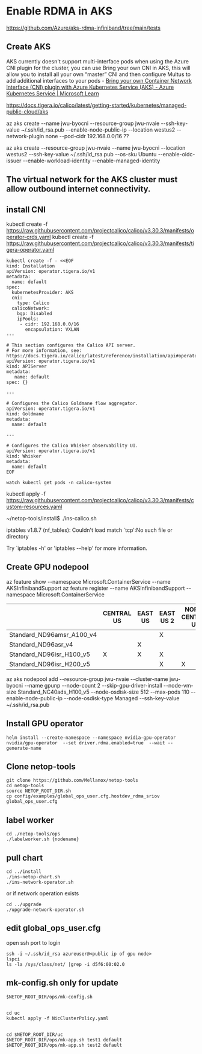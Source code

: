 # Enable RDMA in AKS
https://github.com/Azure/aks-rdma-infiniband/tree/main/tests

## Create AKS 

AKS currently doesn't support multi-interface pods when using the Azure CNI plugin for the cluster, you can use Bring your own CNI in AKS, this will allow you to install all your own “master” CNI and then configure Multus to add additional interfaces to your pods - [Bring your own Container Network Interface (CNI) plugin with Azure Kubernetes Service (AKS) - Azure Kubernetes Service | Microsoft Learn](https://learn.microsoft.com/en-us/azure/aks/use-byo-cni?tabs=azure-cli)

https://docs.tigera.io/calico/latest/getting-started/kubernetes/managed-public-cloud/aks

az aks create --name jwu-byocni --resource-group jwu-nvaie --ssh-key-value ~/.ssh/id_rsa.pub --enable-node-public-ip --location westus2 --network-plugin none
--pod-cidr 192.168.0.0/16 ??

az aks create --resource-group jwu-nvaie --name jwu-byocni --location westus2 --ssh-key-value ~/.ssh/id_rsa.pub --os-sku Ubuntu --enable-oidc-issuer --enable-workload-identity --enable-managed-identity 
        

## The virtual network for the AKS cluster must allow outbound internet connectivity.

## install CNI

kubectl create -f https://raw.githubusercontent.com/projectcalico/calico/v3.30.3/manifests/operator-crds.yaml
kubectl create -f https://raw.githubusercontent.com/projectcalico/calico/v3.30.3/manifests/tigera-operator.yaml


```
kubectl create -f - <<EOF
kind: Installation
apiVersion: operator.tigera.io/v1
metadata:
  name: default
spec:
  kubernetesProvider: AKS
  cni:
    type: Calico
  calicoNetwork:
    bgp: Disabled
    ipPools:
     - cidr: 192.168.0.0/16
       encapsulation: VXLAN
---

# This section configures the Calico API server.
# For more information, see: https://docs.tigera.io/calico/latest/reference/installation/api#operator.tigera.io/v1.APIServer
apiVersion: operator.tigera.io/v1
kind: APIServer
metadata:
   name: default
spec: {}

---

# Configures the Calico Goldmane flow aggregator.
apiVersion: operator.tigera.io/v1
kind: Goldmane
metadata:
  name: default

---

# Configures the Calico Whisker observability UI.
apiVersion: operator.tigera.io/v1
kind: Whisker
metadata:
  name: default
EOF

watch kubectl get pods -n calico-system
```
kubectl apply -f https://raw.githubusercontent.com/projectcalico/calico/v3.30.3/manifests/custom-resources.yaml




~/netop-tools/install$ ./ins-calico.sh

iptables v1.8.7 (nf_tables): Couldn't load match `tcp':No such file or directory

Try `iptables -h' or 'iptables --help' for more information.

## Create GPU nodepool

az feature show --namespace Microsoft.ContainerService --name AKSInfinibandSupport
az feature register --name AKSInfinibandSupport --namespace Microsoft.ContainerService

|                           | CENTRAL US | EAST US | EAST US 2 | NORTH CENTRAL US | SOUTH CENTRAL US | WEST US | WEST US 2 | WEST US 3 |
|---------------------------|------------|---------|-----------|------------------|------------------|---------|-----------|-----------|
| Standard_ND96amsr_A100_v4 |            |         |     X     |                  |        X         |         |           |           |
| Standard_ND96asr_v4       |            |   X     |           |                  |        X         |         |     X     |           |
| Standard_ND96isr_H100_v5  |       X    |   X     |     X     |                  |                  |     X   |           |           |
| Standard_ND96isr_H200_v5  |            |         |     X     |         X        |                  |         |           |       X   |

az aks nodepool add --resource-group jwu-nvaie --cluster-name jwu-byocni --name gpunp --node-count 2 --skip-gpu-driver-install --node-vm-size Standard_NC40ads_H100_v5 --node-osdisk-size 512 --max-pods 110 --enable-node-public-ip --node-osdisk-type Managed --ssh-key-value ~/.ssh/id_rsa.pub

## Install GPU operator

```
helm install --create-namespace --namespace nvidia-gpu-operator nvidia/gpu-operator  --set driver.rdma.enabled=true  --wait --generate-name
```

## Clone netop-tools

```
git clone https://github.com/Mellanox/netop-tools
cd netop-tools
source NETOP_ROOT_DIR.sh
cp config/examples/global_ops_user.cfg.hostdev_rdma_sriov global_ops_user.cfg
```
## label worker

```
cd ./netop-tools/ops
./labelworker.sh {nodename}
```
## pull chart
```
cd ../install
./ins-netop-chart.sh
./ins-network-operator.sh
```
or if network operation exists
```
cd ../upgrade
./upgrade-network-operator.sh
```

## edit global_ops_user.cfg
open ssh port to login
```
ssh -i ~/.ssh/id_rsa azureuser@<public ip of gpu node>
lspci
ls -la /sys/class/net/ |grep -i d5f6:00:02.0
```

## mk-config.sh only for update

```
$NETOP_ROOT_DIR/ops/mk-config.sh
```
##
```
cd uc
kubectl apply -f NicClusterPolicy.yaml
```

##

```
cd $NETOP_ROOT_DIR/uc
$NETOP_ROOT_DIR/ops/mk-app.sh test1 default
$NETOP_ROOT_DIR/ops/mk-app.sh test2 default
```

